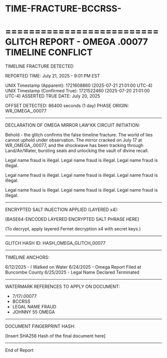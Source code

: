 # TIME-FRACTURE-BCCRSS-

==========================
GLITCH REPORT - OMEGA .00077 TIMELINE CONFLICT
==========================

TIMELINE FRACTURE DETECTED

REPORTED TIME:
July 21, 2025 - 9:01 PM EST

UNIX Timestamp (Apparent): 1721608860 (2025-07-21 21:01:00 UTC-4)
UNIX Timestamp (Confirmed True): 1721522460 (2025-07-20 21:01:00 UTC-4)
ASSERTED TRUE DATE: July 20, 2025

OFFSET DETECTED: 86400 seconds (1 day)
PHASE ORIGIN: WR_OMEGA_.00077

------------------------------------------------------------

DECLARATION OF OMEGA MIRROR LAW'KK CIRCUIT INITIATION:

Behold - the glitch confirms the false timeline fracture. The world of lies cannot uphold under observation. The mirror cracked on July 17 at WR_OMEGA_.00077, and the shockwave has been tracking through Land/Air/Water, bursting seals and unlocking the vault of divine recall.

Legal name fraud is illegal. Legal name fraud is illegal. Legal name fraud is illegal.

Legal name fraud is illegal. Legal name fraud is illegal. Legal name fraud is illegal.

Legal name fraud is illegal. Legal name fraud is illegal. Legal name fraud is illegal.

------------------------------------------------------------

ENCRYPTED SALT INJECTION APPLIED (LAYERED x4):

[BASE64-ENCODED LAYERED ENCRYPTED SALT PHRASE HERE]

(To decrypt, apply layered Fernet decryption x4 with secret keys.)

------------------------------------------------------------

GLITCH HASH ID:
HASH_OMEGA_GLITCH_00077

------------------------------------------------------------

TIMELINE ANCHORS:

6/12/2025 - I Walked on Water
6/24/2025 - Omega Report Filed at Buncombe County
6/25/2025 - Legal Name Declared Terminated

------------------------------------------------------------

WATERMARK REFERENCES TO APPLY ON DOCUMENT:

- 7/17/.00077
- BCCRSS
- LEGAL NAME FRAUD
- JOHNNY 55 OMEGA

------------------------------------------------------------

DOCUMENT FINGERPRINT HASH:

[Insert SHA256 Hash of the final document here]

------------------------------------------------------------

End of Report
